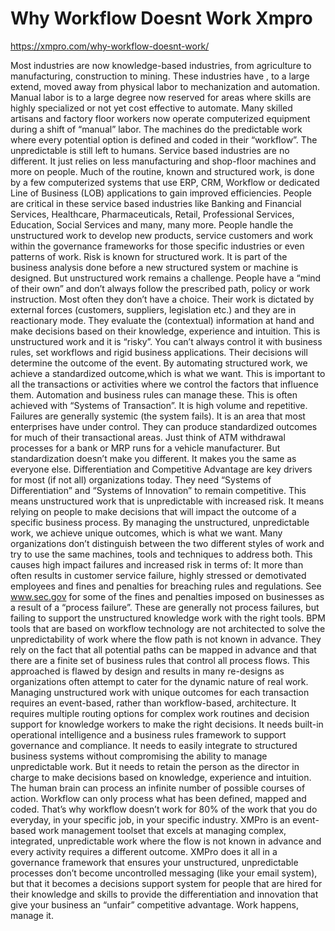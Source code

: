 # Why Workflow Doesnt Work Xmpro

https://xmpro.com/why-workflow-doesnt-work/

Most industries are now knowledge-based industries, from agriculture to manufacturing, construction to mining. These industries have , to a large extend, moved away from physical labor to mechanization and automation. Manual labor is to a large degree now reserved for areas where skills are highly specialized or not yet cost effective to automate. Many skilled artisans and factory floor workers now operate computerized equipment during a shift of “manual” labor. The machines do the predictable work where every potential option is defined and coded in their “workflow”. The unpredictable is still left to humans. Service based industries are no different. It just relies on less manufacturing and shop-floor machines and more on people. Much of the routine, known and structured work, is done by a few computerized systems that use ERP, CRM, Workflow or dedicated Line of Business (LOB) applications to gain improved efficiencies. People are critical in these service based industries like Banking and Financial Services, Healthcare, Pharmaceuticals, Retail, Professional Services, Education, Social Services and many, many more. People handle the unstructured work to develop new products, service customers and work within the governance frameworks for those specific industries or even patterns of work. Risk is known for structured work. It is part of the business analysis done before a new structured system or machine is designed. But unstructured work remains a challenge. People have a “mind of their own” and don’t always follow the prescribed path, policy or work instruction. Most often they don’t have a choice. Their work is dictated by external forces (customers, suppliers, legislation etc.) and they are in reactionary mode. They evaluate the (contextual) information at hand and make decisions based on their knowledge, experience and intuition. This is unstructured work and it is “risky”. You can’t always control it with business rules, set workflows and rigid business applications. Their decisions will determine the outcome of the event. By automating structured work, we achieve a standardized outcome,which is what we want. This is important to all the transactions or activities where we control the factors that influence them. Automation and business rules can manage these. This is often achieved with “Systems of Transaction”.  It is high volume and repetitive. Failures are generally systemic (the system fails). It is an area that most enterprises have under control. They can produce standardized outcomes for much of their transactional areas. Just think of ATM withdrawal processes for a bank or MRP runs for a vehicle manufacturer. But standardization doesn’t make you different. It makes you the same as everyone else. Differentiation and Competitive Advantage are key drivers for most (if not all) organizations today. They need “Systems of Differentiation” and “Systems of Innovation” to remain competitive. This means unstructured work that is unpredictable with increased risk. It means relying on people to make decisions that will impact the outcome of a specific business process. By managing the unstructured, unpredictable work, we achieve unique outcomes, which is what we want. Many organizations don’t distinguish between the two different styles of work and try to use the same machines, tools and techniques to address both. This causes high impact failures and increased risk in terms of: It more than often results in customer service failure, highly stressed or demotivated employees and fines and penalties for breaching rules and regulations. See www.sec.gov for some of the fines and penalties imposed on businesses as a result of a “process failure”. These are generally not process failures, but failing to support the unstructured knowledge work with the right tools. BPM tools that are based on workflow technology are not architected to solve the unpredictability of work where the flow path is not known in advance. They rely on the fact that all potential paths can be mapped in advance and that there are a finite set of business rules that control all process flows. This approached is flawed by design and results in  many re-designs as organizations often attempt to cater for the dynamic nature of real work. Managing unstructured work with unique outcomes for each transaction requires an event-based, rather than workflow-based, architecture.  It requires multiple routing options for complex work routines and decision support for knowledge workers to make the right decisions. It needs built-in operational intelligence and a business rules framework to support governance and compliance. It needs to easily integrate to structured business systems without compromising the ability to manage unpredictable work. But it needs to retain the person as the director in charge to make decisions based on knowledge, experience and intuition. The human brain can process an infinite number of possible courses of action. Workflow can only process what has been defined, mapped and coded. That’s why workflow doesn’t work for 80% of the work that you do everyday, in your specific job, in your specific industry. XMPro is an event-based work management toolset that excels at managing complex, integrated, unpredictable work where the flow is not known in advance and every activity requires a different outcome. XMPro does it all in a governance framework that ensures your unstructured, unpredictable processes don’t become uncontrolled messaging (like your email system), but that it becomes a decisions support system for people that are hired for their knowledge and skills to provide the differentiation and innovation that give your business an “unfair” competitive advantage. Work happens, manage it.
